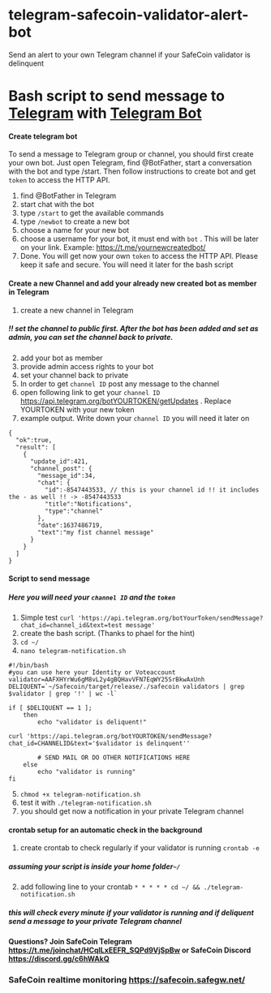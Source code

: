 # telegram-safecoin-validator-alert-bot
Send an alert to your own Telegram channel if your SafeCoin validator is delinquent
# Bash script to send message to [Telegram](https://web.telegram.org/) with [Telegram Bot](https://core.telegram.org/bots/api)
#### Create telegram bot

To send a message to Telegram group or channel, you should first create your own bot. Just open Telegram, find @BotFather, start a conversation with the bot and type /start. Then follow instructions to create bot and get ```token``` to access the HTTP API. 
1.  find @BotFather in Telegram
2.  start chat with the bot
3.  type ```/start``` to get the available commands
4.  type ```/newbot``` to create a new bot
5.  choose a name for your new bot
6.  choose a username for your bot, it must end with ```bot``` . This will be later on your link. Example: https://t.me/yournewcreatedbot/
7.  Done. You will get now your own ```token``` to access the HTTP API. Please keep it safe and secure. You will need it later for the bash script
#### Create a new Channel and add your already new created bot as member in Telegram
1.  create a new channel in Telegram
##### !! set the channel to public first. After the bot has been added and set as admin, you can set the channel back to private.
2.  add your bot as member
3.  provide admin access rights to your bot
4.  set your channel back to private
5.  In order to get ```channel ID``` post any message to the channel
6.  open following link to get your ```channel ID``` https://api.telegram.org/botYOURTOKEN/getUpdates . Replace YOURTOKEN with your new token
7.  example output. Write down your ```channel ID``` you will need it later on

```
{
  "ok":true,
  "result": [
    {
      "update_id":421,
      "channel_post": {
        "message_id":34,
        "chat": {
          "id":-8547443533, // this is your channel id !! it includes the - as well !! -> -8547443533
          "title":"Notifications",
          "type":"channel"
        },
        "date":1637486719,
        "text":"my fist channel message"
      }
    }
  ]
}
```

#### Script to send message
##### Here you will need your ```channel ID``` and the ```token``` 
1. Simple test ```curl 'https://api.telegram.org/botYourToken/sendMessage?chat_id=channel_id&text=test message'```
2. create the bash script. (Thanks to phael for the hint)
3. ```cd ~/```
4. ```nano telegram-notification.sh```
```
#!/bin/bash
#you can use here your Identity or Voteaccount
validator=AAFXHYrWu6gM8vL2y4gBQHavVFN7EqWY25SrBkwAxUnh
DELIQUENT=`~/Safecoin/target/release/./safecoin validators | grep $validator | grep '!' | wc -l`

if [ $DELIQUENT == 1 ];
    then
        echo "validator is deliquent!"

curl 'https://api.telegram.org/botYOURTOKEN/sendMessage?chat_id=CHANNELID&text='$validator is delinquent''

        # SEND MAIL OR DO OTHER NOTIFICATIONS HERE
    else
        echo "validator is running"
fi
```
5.  ```chmod +x telegram-notification.sh```
6.  test it with ```./telegram-notification.sh```
7.  you should get now a notification in your private Telegram channel

#### crontab setup for an automatic check in the background 
1.  create crontab to check regularly if your validator is running ```crontab -e```
##### assuming your script is inside your home folder```~/```
2.  add following line to your crontab ```* * * * * cd ~/ && ./telegram-notification.sh```
##### this will check every minute if your validator is running and if deliquent send a message to your private Telegram channel

#### Questions? Join SafeCoin Telegram https://t.me/joinchat/HCqlLxEEFR_SQPd9VjSpBw or SafeCoin Discord https://discord.gg/c6hWAkQ

### SafeCoin realtime monitoring https://safecoin.safegw.net/ 
